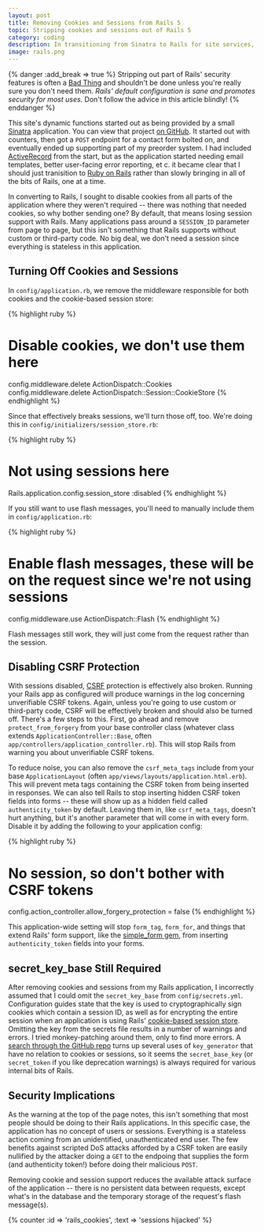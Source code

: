 ```yaml
---
layout: post
title: Removing Cookies and Sessions from Rails 5
topic: Stripping cookies and sessions out of Rails 5
category: coding
description: In transitioning from Sinatra to Rails for site services, I ended up removing pieces of Rails 5 that were not relevant to my project. This post covers removing cookies and sessions and their related configuration options, and what can and cannot be removed.
image: rails.png
---
```


{% danger :add_break => true %}
Stripping out part of Rails' security features is often a [Bad Thing](http://www.catb.org/jargon/html/B/Bad-Thing.html) and shouldn't be done unless you're really sure you don't need them. *Rails' default configuration is sane and promotes security for most uses.* Don't follow the advice in this article blindly!
{% enddanger %}

This site's dynamic functions started out as being provided by a small [Sinatra](http://www.sinatrarb.com/) application. You can view that project [on GitHub](https://github.com/chapmajs/site_services.git). It started out with counters, then got a `POST` endpoint for a contact form bolted on, and eventually ended up supporting part of my preorder system. I had included [ActiveRecord](https://rubygems.org/gems/activerecord) from the start, but as the application started needing email templates, better user-facing error reporting, et c. it became clear that I should just tranisition to [Ruby on Rails](http://rubyonrails.org/) rather than slowly bringing in all of the bits of Rails, one at a time.

In converting to Rails, I sought to disable cookies from all parts of the application where they weren't required -- there was nothing that needed cookies, so why bother sending one? By default, that means losing session support with Rails. Many applications pass around a `SESSION_ID` parameter from page to page, but this isn't something that Rails supports without custom or third-party code. No big deal, we don't need a session since everything is stateless in this application.

Turning Off Cookies and Sessions
--------------------------------

In `config/application.rb`, we remove the middleware responsible for both cookies and the cookie-based session store:

{% highlight ruby %}
# Disable cookies, we don't use them here
config.middleware.delete ActionDispatch::Cookies
config.middleware.delete ActionDispatch::Session::CookieStore
{% endhighlight %}

Since that effectively breaks sessions, we'll turn those off, too. We're doing this in `config/initializers/session_store.rb`:

{% highlight ruby %}
# Not using sessions here
Rails.application.config.session_store :disabled
{% endhighlight %}

If you still want to use flash messages, you'll need to manually include them in `config/application.rb`:

{% highlight ruby %}
# Enable flash messages, these will be on the request since we're not using sessions
config.middleware.use ActionDispatch::Flash
{% endhighlight %}

Flash messages still work, they will just come from the request rather than the session.

Disabling CSRF Protection
-------------------------

With sessions disabled, [CSRF](https://en.wikipedia.org/wiki/Cross-site_request_forgery) protection is effectively also broken. Running your Rails app as configured will produce warnings in the log concerning unverifiable CSRF tokens. Again, unless you're going to use custom or third-party code, CSRF will be effectively broken and should also be turned off. There's a few steps to this. First, go ahead and remove `protect_from_forgery` from your base controller class (whatever class extends `ApplicationController::Base`, often `app/controllers/application_controller.rb`). This will stop Rails from warning you about unverifiable CSRF tokens. 

To reduce noise, you can also remove the `csrf_meta_tags` include from your base `ApplicationLayout` (often `app/views/layouts/application.html.erb`). This will prevent meta tags containing the CSRF token from being inserted in responses. We can also tell Rails to stop inserting hidden CSRF token fields into forms -- these will show up as a hidden field called `authenticity_token` by default. Leaving them in, like `csrf_meta_tags`, doesn't hurt anything, but it's another parameter that will come in with every form. Disable it by adding the following to your application config:

{% highlight ruby %}
# No session, so don't bother with CSRF tokens
config.action_controller.allow_forgery_protection = false
{% endhighlight %}

This application-wide setting will stop `form_tag`, `form_for`, and things that extend Rails' form support, like the [simple_form gem](https://github.com/plataformatec/simple_form), from inserting `authenticity_token` fields into your forms.

secret_key_base Still Required
------------------------------

After removing cookies and sessions from my Rails application, I incorrectly assumed that I could omit the `secret_key_base` from `config/secrets.yml`. Configuration guides state that the key is used to cryptographically sign cookies which contain a session ID, as well as for encrypting the entire session when an application is using Rails' [cookie-based session store](http://api.rubyonrails.org/classes/ActionDispatch/Session/CookieStore.html). Omitting the key from the secrets file results in a number of warnings and errors. I tried monkey-patching around them, only to find more errors. A [search through the GitHub repo](https://github.com/rails/rails/search?utf8=%E2%9C%93&q=key_generator) turns up several uses of `key_generator` that have no relation to cookies or sessions, so it seems the `secret_base_key` (or `secret_token` if you like deprecation warnings) is always required for various internal bits of Rails.

Security Implications
---------------------

As the warning at the top of the page notes, this isn't something that most people should be doing to their Rails applications. In this specific case, the application has no concept of users or sessions. Everything is a stateless action coming from an unidentified, unauthenticated end user. The few benefits against scripted DoS attacks afforded by a CSRF token are easily nullified by the attacker doing a `GET` to the endpoing that supplies the form (and authenticity token!) before doing their malicious `POST`. 

Removing cookie and session support reduces the available attack surface of the application -- there is no persistent data between requests, except what's in the database and the temporary storage of the request's flash message(s).

{% counter :id => 'rails_cookies', :text => 'sessions hijacked' %}
